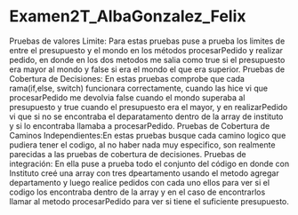 # Examen2T_AlbaGonzalez_Felix
Pruebas de valores Limite: Para estas pruebas puse a prueba los limites de entre el presupuesto y el mondo en los métodos procesarPedido y realizar pedido, en donde en los dos metodos me salia como true si el presupuesto era mayor al mondo y false si era el mondo el que era superior.
Pruebas de Cobertura de Decisiones: En estas pruebas comprobe que cada rama(if,else, switch)  funcionara correctamente, cuando las hice vi que procesarPedido me devolvia false cuando el mondo superaba al presupuesto y true cuando el presupuesto era el mayor, y en realizarPedido vi que si no se encontraba el deparatamento dentro de la array de instituto y si lo encontraba llamaba a procesarPedido.
Pruebas de Cobertura de Caminos Independientes:En estas pruebas busque cada camino logico que pudiera tener el codigo, al no haber nada muy especifico, son realmente parecidas a las pruebas de cobertura de decisiones.
Pruebas de integración: En ella puse a prueba todo el conjunto del código en donde con Instituto creé una array con tres dpeartamento usando el metodo agregar departamento y luego realice pedidos con cada uno ellos para ver si el codigo los encontraba dentro de la array y en el caso de encontrarlos llamar al metodo procesarPedido para ver si tiene el suficiente presupuesto.
